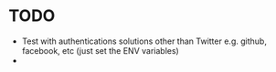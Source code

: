 TODO
====

* Test with authentications solutions other than Twitter e.g. github, facebook, etc (just set the ENV variables)
*